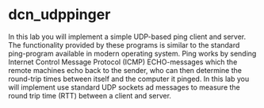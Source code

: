 dcn_udppinger
=============

In this lab you will implement a simple UDP-based ping client and server. The functionality provided by these programs is similar to the standard ping-program available in modern operating system. Ping works by sending Internet Control Message Protocol (ICMP) ECHO-messages which the remote machines echo back to the sender, who can then determine the round-trip times between itself and the computer it pinged. In this lab you will implement use standard UDP sockets ad messages to measure the round trip time (RTT) between a client and server.